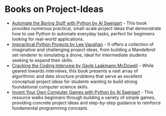 # Books on Project-Ideas

*   [Automate the Boring Stuff with Python by Al Sweigart](https://www.amazon.com/Automate-Boring-Stuff-Python-Programming/dp/1593275994/) - This book provides numerous practical, small-scale project ideas that demonstrate how to use Python to automate everyday tasks, perfect for beginners looking for real-world applications.
*   [Impractical Python Projects by Lee Vaughan](https://www.amazon.com/Impractical-Python-Projects-Playful-Programming/dp/159327890X/) - It offers a collection of imaginative and challenging project ideas, from building a Mandelbrot set renderer to simulating a drone, ideal for intermediate students seeking to expand their skills.
*   [Cracking the Coding Interview by Gayle Laakmann McDowell](https://www.amazon.com/Cracking-Coding-Interview-Programming-Questions/dp/0984782850/) - While geared towards interviews, this book presents a vast array of algorithmic and data structure problems that serve as excellent conceptual project ideas for students wanting to build strong foundational computer science skills.
*   [Invent Your Own Computer Games with Python by Al Sweigart](https://www.amazon.com/Invent-Your-Own-Computer-Games/dp/1593277954/) - This resource walks beginners through building a variety of simple games, providing concrete project ideas and step-by-step guidance to reinforce fundamental programming concepts.